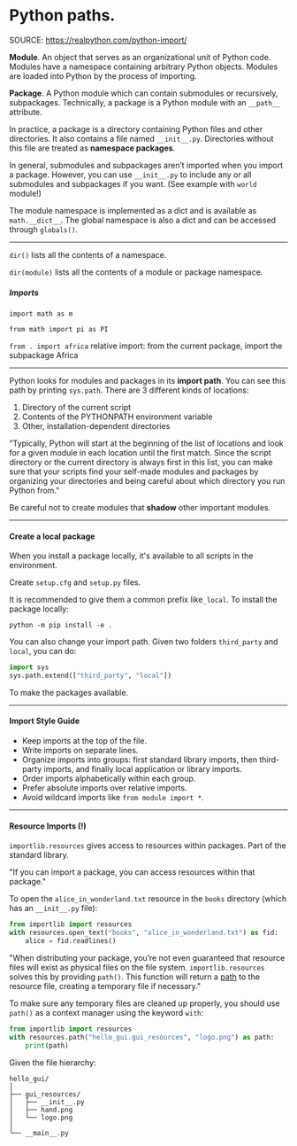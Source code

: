 # Python paths.



SOURCE: https://realpython.com/python-import/

**Module**. An object that serves as an organizational unit of Python code. Modules have a namespace containing arbitrary Python objects. Modules are loaded into Python by the process of importing. 

**Package**. A Python module which can contain submodules or recursively, subpackages. Technically, a package is a Python module with an `__path__` attribute.

In practice, a package is a directory containing Python files and other directories. It also contains a file named `__init__.py`. Directories without this file are treated as **namespace packages**. 

In general, submodules and subpackages aren’t imported when you import a package. However, you can use `__init__.py` to include any or all submodules and subpackages if you want. (See example with `world` module!)

The module namespace is implemented as a dict and is available as `math.__dict__`. The global namespace is also a dict and can be accessed through `globals()`. 

----

`dir()` lists all the contents of a namespace. 

`dir(module)` lists all the contents of a module or package namespace.

##### Imports

`import math as m` 

`from math import pi as PI`

`from . import africa`  relative import: from the current package, import the subpackage Africa

-------

Python looks for modules and packages in its **import path**. You can see this path by printing `sys.path`. There are 3 different kinds of locations:

1. Directory of the current script 
2. Contents of the PYTHONPATH environment variable
3. Other, installation-dependent directories

"Typically, Python will start at the beginning of the list of locations and look for a given module in each location until the first match. Since the script directory or the current directory is always first in this list, you can make sure that your scripts find your self-made modules and packages by organizing your directories and being careful about which directory you run Python from."

Be careful not to create modules that **shadow** other important modules. 

----

#### Create a local package

When you install a package locally, it's available to all scripts in the environment. 

Create `setup.cfg` and `setup.py` files. 

It is recommended to give them a common prefix like`_local`. To install the package locally:

```python -m pip install -e .```

You can also change your import path. Given two folders `third_party` and `local`, you can do: 

```python
import sys
sys.path.extend(["third_party", "local"])
```

To make the packages available. 

-----

#### Import Style Guide

- Keep imports at the top of the file.
- Write imports on separate lines.
- Organize imports into groups: first standard library imports, then third-party imports, and finally local application or library imports.
- Order imports alphabetically within each group.
- Prefer absolute imports over relative imports.
- Avoid wildcard imports like `from module import *`.

-----------

#### Resource Imports (!)

`importlib.resources` gives access to resources within packages. Part of the standard library. 

"If you can import a package, you can access resources within that package."

To open the `alice_in_wonderland.txt` resource in the `books` directory (which has an `__init__.py` file):

```python
from importlib import resources
with resources.open_text("books", "alice_in_wonderland.txt") as fid:
	alice = fid.readlines()
```

"When distributing your package, you’re not even guaranteed that resource files will exist as physical files on the file system. `importlib.resources` solves this by providing `path()`. This function will return a [path](https://realpython.com/python-pathlib/) to the resource file, creating a temporary file if necessary."

To make sure any temporary files are cleaned up properly, you should use `path()` as a context manager using the keyword `with`:

```python
from importlib import resources
with resources.path("hello_gui.gui_resources", "logo.png") as path:
	print(path)
```

Given the file hierarchy:

```
hello_gui/
│
├── gui_resources/
│   ├── __init__.py
│   ├── hand.png
│   └── logo.png
│
└── __main__.py
```